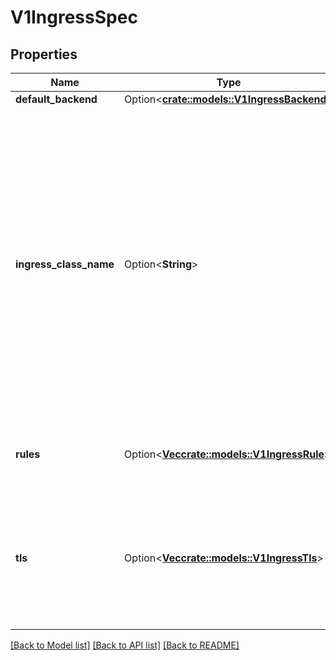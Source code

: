 # V1IngressSpec

## Properties

Name | Type | Description | Notes
------------ | ------------- | ------------- | -------------
**default_backend** | Option<[**crate::models::V1IngressBackend**](v1.IngressBackend.md)> |  | [optional]
**ingress_class_name** | Option<**String**> | IngressClassName is the name of the IngressClass cluster resource. The associated IngressClass defines which controller will implement the resource. This replaces the deprecated `kubernetes.io/ingress.class` annotation. For backwards compatibility, when that annotation is set, it must be given precedence over this field. The controller may emit a warning if the field and annotation have different values. Implementations of this API should ignore Ingresses without a class specified. An IngressClass resource may be marked as default, which can be used to set a default value for this field. For more information, refer to the IngressClass documentation. | [optional]
**rules** | Option<[**Vec<crate::models::V1IngressRule>**](v1.IngressRule.md)> | A list of host rules used to configure the Ingress. If unspecified, or no rule matches, all traffic is sent to the default backend. | [optional]
**tls** | Option<[**Vec<crate::models::V1IngressTls>**](v1.IngressTLS.md)> | TLS configuration. Currently the Ingress only supports a single TLS port, 443. If multiple members of this list specify different hosts, they will be multiplexed on the same port according to the hostname specified through the SNI TLS extension, if the ingress controller fulfilling the ingress supports SNI. | [optional]

[[Back to Model list]](../README.md#documentation-for-models) [[Back to API list]](../README.md#documentation-for-api-endpoints) [[Back to README]](../README.md)


